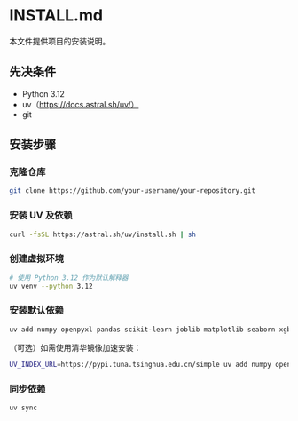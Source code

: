 # INSTALL.md

本文件提供项目的安装说明。

## 先决条件

- Python 3.12
- uv（https://docs.astral.sh/uv/）
- git

## 安装步骤

### 克隆仓库

```bash
git clone https://github.com/your-username/your-repository.git
```

### 安装 UV 及依赖

```bash
curl -fsSL https://astral.sh/uv/install.sh | sh
```

### 创建虚拟环境

```bash
# 使用 Python 3.12 作为默认解释器
uv venv --python 3.12
```

### 安装默认依赖

```bash
uv add numpy openpyxl pandas scikit-learn joblib matplotlib seaborn xgboost gradio
```

（可选）如需使用清华镜像加速安装：

```bash
UV_INDEX_URL=https://pypi.tuna.tsinghua.edu.cn/simple uv add numpy openpyxl pandas scikit-learn joblib matplotlib seaborn xgboost gradio
```

### 同步依赖

```bash
uv sync
```
